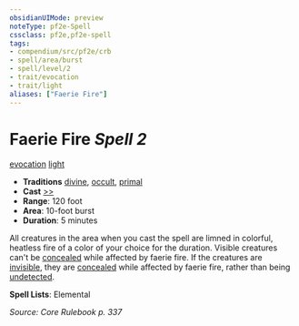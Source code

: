 ```yaml
---
obsidianUIMode: preview
noteType: pf2e-Spell
cssclass: pf2e,pf2e-spell
tags:
- compendium/src/pf2e/crb
- spell/area/burst
- spell/level/2
- trait/evocation
- trait/light
aliases: ["Faerie Fire"]
---
```

# Faerie Fire *Spell 2*   
[evocation](rules/traits/evocation.md "Evocation School Trait")  [light](rules/traits/light.md "Light Effect Trait")  

- **Traditions** [divine](rules/traits/divine.md "Divine Tradition Trait"), [occult](rules/traits/occult.md "Occult Tradition Trait"), [primal](rules/traits/primal.md "Primal Tradition Trait")
- **Cast** [>>](rules/core-rulebook/chapter-9-playing-the-game.md#Actions "Two-Action") 
- **Range**: 120 foot
- **Area**: 10-foot burst
- **Duration**: 5 minutes

All creatures in the area when you cast the spell are limned in colorful, heatless fire of a color of your choice for the duration. Visible creatures can't be [concealed](rules/conditions.md#Concealed) while affected by faerie fire. If the creatures are [invisible](rules/conditions.md#Invisible), they are [concealed](rules/conditions.md#Concealed) while affected by faerie fire, rather than being [undetected](rules/conditions.md#Undetected).

**Spell Lists**: Elemental

*Source: Core Rulebook p. 337*
